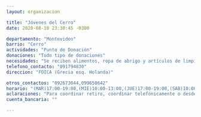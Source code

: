 ```yaml
---
layout: organizacion

title: "Jóvenes del Cerro"
date: 2020-08-10 23:30:45 -0300

departamento: "Montevideo"
barrio: "Cerro"
actividades: "Punto de Donación"
donaciones: "Todo tipo de donaciones"
necesidades: "Se reciben alimentos, ropa de abrigo y artículos de limpieza"
telefono_contacto: "091794830"
direccion: "FOICA (Grecia esq. Holanda)"

otros_contactos: "092673044,099650642"
horario: "(MAR)17:00-19:00,(MIE)10:00-13:00,(JUE)17:00-19:00,(SAB)10:00-13:00"
aclaraciones: "Para coordinar retiro, coordinar telefónicamente o desde las redes: Facebook e Instagram"
cuenta_bancaria: ""

---
```

